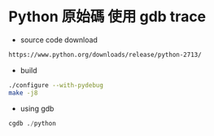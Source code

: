 # Python 原始碼 使用 gdb trace

- source code download

```sh
https://www.python.org/downloads/release/python-2713/
```

- build

```sh
./configure --with-pydebug
make -j8
```

- using gdb

```py
cgdb ./python
```

